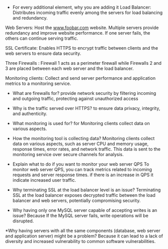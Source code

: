 * For every additional element, why you are adding it
Load Balancer:
Distributes incoming traffic evenly among the servers for load balancing and redundancy.

Web Servers:
Host the www.foobar.com website.
Multiple servers provide redundancy and improve website performance. If one server fails, the others can continue serving traffic.

SSL Certificate:
Enables HTTPS to encrypt traffic between clients and the web servers to ensure data security.

Three Firewalls :
Firewall 1 acts as a perimeter firewall while Firewalls 2 and 3 are placed between each web server and the load balancer.

Monitoring clients:
Collect and send server performance and application metrics to a monitoring service.

* What are firewalls for?
provide network security by filtering incoming and outgoing traffic, protecting against unauthorized access

* Why is the traffic served over HTTPS?
to ensure data privacy, integrity, and authenticity. 

* What monitoring is used for?
for Monitoring clients collect data on various aspects.

* How the monitoring tool is collecting data?
Monitoring clients collect data on various aspects, such as server CPU and memory usage, response times,
 error rates, and network traffic. This data is sent to the monitoring service over secure channels for analysis.

* Explain what to do if you want to monitor your web server QPS
 To monitor web server QPS, you can track metrics related to incoming requests and server response times.
 if there is an increase in QPS it indicate increased user traffic.

* Why terminating SSL at the load balancer level is an issue?
Terminating SSL at the load balancer exposes decrypted traffic between the load balancer and web servers,
potentially compromising security.

* Why having only one MySQL server capable of accepting writes is an issue?
Because If the MySQL server fails, write operations will be disrupted.

*Why having servers with all the same components (database, web server and application server) might be a problem?
Because it can lead to a lack of diversity and increased vulnerability to common software vulnerabilities.


